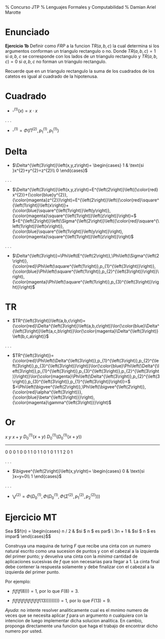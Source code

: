 % Concurso JTP
% Lenguajes Formales y Computabilidad
% Damian Ariel Marotte

# Enunciado

**Ejercicio 1b**
Definir como $FRP$ a la funcion $TR(a, b, c)$ la cual determina si los argumentos
conforman un triangulo rectangulo o no. Donde $TR(a, b, c) = 1$ si $a, b, c$ se
corresponde con los lados de un triangulo rectangulo y $TR(a, b, c) = 0$ si
$a, b, c$ no forman un triangulo rectangulo.

Recuerde que en un triangulo rectangulo la suma de los cuadrados de los catetos
es igual al cuadrado de la hipotenusa.

# Cuadrado

* $\square^{\left(1\right)}\left(x\right)=x\cdot x$

. . .

* $\square^{\left(1\right)}=\Phi\left(\Pi^{\left(2\right)},p_{1}^{\left(1\right)},p_{1}^{\left(1\right)}\right)$

# Delta

* $\Delta^{\left(3\right)}\left(x,y,z\right)=
   \begin{cases}
       1 & \text{si }x^{2}+y^{2}=z^{2}\\
       0
   \end{cases}$

. . .

* $\Delta^{\left(3\right)}\left(x,y,z\right)=E^{\left(2\right)}\left({\color{red}x^{2}}+{\color{blue}y^{2}},{\color{magenta}z^{2}}\right)=E^{\left(2\right)}\left({\color{red}\square^{\left(1\right)}\left(x\right)}+{\color{blue}\square^{\left(1\right)}\left(y\right)},{\color{magenta}\square^{\left(1\right)}\left(z\right)}\right)=$
  $=E^{\left(2\right)}\left(\Sigma^{\left(2\right)}\left({\color{red}\square^{\left(1\right)}\left(x\right)},{\color{blue}\square^{\left(1\right)}\left(y\right)}\right),{\color{magenta}\square^{\left(1\right)}\left(z\right)}\right)$

. . .

* $\Delta^{\left(3\right)}=\Phi\left(E^{\left(2\right)},\Phi\left(\Sigma^{\left(2\right)},{\color{red}\Phi\left(\square^{\left(1\right)},p_{1}^{\left(3\right)}\right)},{\color{blue}\Phi\left(\square^{\left(1\right)},p_{2}^{\left(3\right)}\right)}\right),{\color{magenta}\Phi\left(\square^{\left(1\right)},p_{3}^{\left(3\right)}\right)}\right)$

# TR

* $TR^{\left(3\right)}\left(a,b,c\right)={\color{red}\Delta^{\left(3\right)}\left(a,b,c\right)}\lor{\color{blue}\Delta^{\left(3\right)}\left(a,c,b\right)}\lor{\color{magenta}\Delta^{\left(3\right)}\left(b,c,a\right)}$

. . .

* $TR^{\left(3\right)}={\color{red}\Phi\left(\Delta^{\left(3\right)},p_{1}^{\left(3\right)},p_{2}^{\left(3\right)},p_{3}^{\left(3\right)}\right)}\lor{\color{blue}\Phi\left(\Delta^{\left(3\right)},p_{1}^{\left(3\right)},p_{3}^{\left(3\right)},p_{2}^{\left(3\right)}\right)}\lor{\color{magenta}\Phi\left(\Delta^{\left(3\right)},p_{2}^{\left(3\right)},p_{3}^{\left(3\right)},p_{1}^{\left(3\right)}\right)}=$
  $=\Phi\left(\bigvee^{\left(2\right)},\Phi\left(\bigvee^{\left(2\right)},{\color{red}\alpha^{\left(3\right)}},{\color{blue}\beta^{\left(3\right)}}\right),{\color{magenta}\gamma^{\left(3\right)}}\right)$

# Or

$x$ $y$  $x+y$   $D_{0}^{\left(1\right)}\left(x+y\right)$   $D_{0}^{\left(1\right)}\left(D_{0}^{\left(1\right)}\left(x+y\right)\right)$
--- --- ------- ------------------------------------------ -----------------------------------------------------------------------------
 0   0     0                         1                     0
 0   1     1                         0                     1
 1   0     1                         0                     1
 1   1     2                         0                     1

. . .

* $\bigvee^{\left(2\right)}\left(x,y\right)=
   \begin{cases}
     0 & \text{si }x=y=0\\
     1
   \end{cases}$

. . .

* $\bigvee^{\left(2\right)}=\Phi\left(D_{0}^{\left(1\right)},\Phi\left(D_{0}^{\left(1\right)},\Phi\left(\Sigma^{\left(2\right)},p_{1}^{\left(2\right)},p_{2}^{\left(2\right)}\right)\right)\right)$

# Ejercicio MT

Sea
$$f(n) = \begin{cases}
           n / 2  & $si $ n $ es par$ \\
           3n + 1 & $si $ n $ es impar$
         \end{cases}$$

Construya una maquina de turing *F* que recibe una cinta con un numero natural
escrito como una sucesion de puntos y con el cabezal a la izquierda del primer
punto; y devuelva una cinta con la *minima* cantidad de aplicaciones sucesivas
de $f$ que son necesarias para llegar a 1. La cinta final debe contener la
respuesta solamente y debe finalizar con el cabezal a la izquierda del primer
punto.

Por ejemplo:

* $f(f(f(8))) = 1$, por lo que $F(8) = 3$.

* $f(f(f(f(f(f(f(f(f(13))))))))) = 1$, por lo que $F(13) = 9$.

*Ayuda*: no intente resolver analiticamente cual es el mınimo numero de veces
que se necesita aplicar $f$ para un argumento $n$ cualquiera con la intencion
de luego implementar dicha solucion analitica. En cambio, proponga directamente
una funcion que haga el trabajo de encontrar dicho numero por usted.
